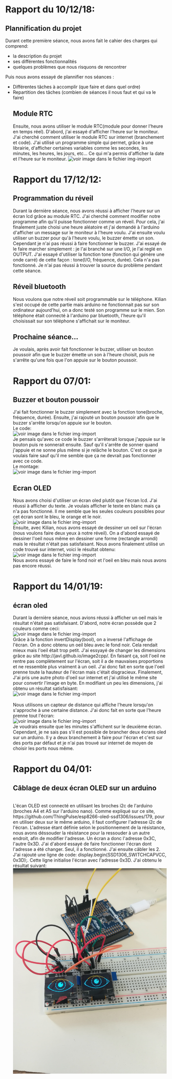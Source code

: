  <h1>Rapport du  10/12/18:</h1>

<p>
<h2>Plannification du projet</h2>  
Durant cette première séance, nous avons fait le cahier des charges qui comprend: 

<ul>
  <li> la description du projet 
  <li> ses différentes fonctionnalités 
  <li> quelques problèmes que nous risquons de rencontrer
  </ul>
Puis nous avons essayé de plannifier nos séances : 

<ul>
 <li>Différentes tâches à accomplir (que faire et dans quel ordre)
 <li>Repartition des tâches (combien de séances il nous faut et qui va le faire)

<h2>Module RTC</h2>
Ensuite, nous avons utiliser le module RTC(module pour donner l'heure en temps réel). D'abord, j'ai essayé d'afficher l'heure sur le moniteur. J'ai cherché comment utiliser le module RTC sur internet (branchement et code). J'ai utilisé un programme simple qui permet, grâce à une librairie, d'afficher certaines variables comme les secondes, les minutes, les heures, les jours, etc... Ce qui m'a permis d'afficher la date et l'heure sur le moniteur. 

<img src="Images-import/code num 0.png" alt="voir image dans le fichier img-import"/>


</p>


<h1> Rapport du 17/12/12:</h1>

<p>
<h2>Programmation du réveil</h2>
Durant la dernière séance, nous avons réussi à afficher l'heure sur un écran lcd grâce au module RTC. J'ai cherché comment modifier notre programme afin qu'il puisse fonctionner comme un réveil. Pour cela, j'ai finalement juste choisi une heure aléatoire et j'ai demandé à l'arduino d'afficher un message sur le moniteur à l'heure voulu.
J'ai ensuite voulu utiliser un buzzer pour qu'à l'heure voulu, le buzzer émette un son. Cependant je n'ai pas réussi à faire fonctionner le buzzer. J'ai essayé de le faire marcher simplement : je l'ai branché sur une I/O, je l'ai reglé en OUTPUT. J'ai essayé d'utiliser la fonction tone (fonction qui génère une onde carré) de cette façon : tone(I/O, fréquence, durée). Cela n'a pas fonctionné. Je n'ai pas réussi à trouver la source du problème pendant cette séance.

<h2>Réveil bluetooth</h2>
Nous voulons que notre réveil soit programmable sur le téléphone. Kilian s'est occupé de cette partie mais arduino ne fonctionnait pas sur son ordinateur aujourd'hui, on a donc testé son programme sur le mien. Son téléphone était connecté à l'arduino par bluetooth, l'heure qu'il choisissait sur son téléphone s'affichait sur le moniteur.

<h2>Prochaine séance...</h2>
Je voulais, après avoir fait fonctionner le buzzer, utiliser un bouton poussoir afin que le buzzer émette un son à l'heure choisit, puis ne s'arrête qu'une fois que l'on appuie sur le bouton poussoir. 
</p>


<h1> Rapport du 07/01:</h1>

<p>
<h2>Buzzer et bouton poussoir</h2>
J'ai fait fonctionner le buzzer simplement avec la fonction tone(broche, fréquence, durée). Ensuite, j'ai rajouté un bouton poussoir afin que le buzzer s'arrête lorsqu'on appuie sur le bouton. </br>
Le code: 
</br>
<img src="Images-import/code buzzer.png" alt="voir image  dans le fichier img-import"/>
</br>
Je pensais qu'avec ce code le buzzer s'arrêterait lorsque j'appuie sur le bouton puis re sonnerait ensuite. Sauf qu'il s'arrête de sonner quand j'appuie et ne sonne plus même si je relâche le bouton. C'est ce que je voulais faire sauf qu'il me semble que ça ne devrait pas fonctionner avec ce code. 
</br>
Le montage:
</br>
<img src="Images-import/montage buzzer.jpg" alt="voir image  dans le fichier img-import"/>


<h2>Ecran OLED</h2>
Nous avons choisi d'utiliser un écran oled plutôt que l'écran lcd. J'ai réussi à afficher du texte. Je voulais afficher le texte en blanc mais ça n'a pas fonctionné. Il me semble que les seules couleurs possibles pour cet écran sont le bleu, le orange et le noir.
</br>
<img src="Images-import/ecran oled texte.jpg" alt="voir image  dans le fichier img-import"/>
</br>
Ensuite, avec Kilian, nous avons essayé de dessiner un oeil sur l'écran (nous voulons faire deux yeux à notre réveil). On a d'abord essayé de dessiner l'oeil nous même en dessiner une forme (rectangle arrondi) mais le résultat n'était pas satisfaisant. Nous avons finalement utilisé un code trouvé sur internet, voici le résultat obtenu: 
</br>
<img src="Images-import/ecran oled oeil.jpg" alt="voir image  dans le fichier img-import"/>
</br>
Nous avons essayé de faire le fond noir et l'oeil en bleu mais nous avons pas encore réussi.

</p>

 <h1>Rapport du  14/01/19:</h1>

<p>
 
 <h2>écran oled</h2>
 Durant la dernière séance, nous avions réussi à afficher un oeil mais le résultat n'était pas satisfaisant. D'abord, notre écran possède que 2 couleurs comme ceci: 
 </br>
<img src="Images-import/ecran oled.png" alt="voir image  dans le fichier img-import"/>
</br>
Grâce à la fonction invertDisplay(bool), on a inversé l'affichage de l'écran. On a donc obtenu un oeil bleu avec le fond noir. Cela rendait mieux mais l'oeil était trop petit. J'ai essyayé de changer les dimensions grâce au site http://javl.github.io/image2cpp/. En faisant ça, soit l'oeil ne rentre pas complètement sur l'écran, soit il a de mauvaises proportions et ne ressemble plus vraiment à un oeil. J'ai donc fait en sorte que l'oeil prenne toute la hauteur de l'écran mais c'était disgracieux. Finalement, J'ai pris une autre photo d'oeil sur internet et j'ai utilisé le même site pour convertir l'image en byte. En modifiant un peu les dimensions, j'ai obtenu  un résultat satisfaisant:
</br>
<img src="Images-import/oeil.jpg" alt="voir image  dans le fichier img-import"/>
</br>

</br>
Nous utilisons un capteur de distance qui affiche l'heure lorsqu'on s'approche à une certaine distance. J'ai donc fait en sorte que l'heure prenne tout l'écran:
</br>
<img src="Images-import/ecran oled heure.jpg" alt="voir image  dans le fichier img-import"/>
</br>
Je voudrais ensuite que les minutes s'affichent sur le deuxième écran. Cependant,  je ne sais pas s'il est possible de brancher deux écrans oled sur un arduino. Il y a deux branchement à faire pour l'écran et c'est sur des ports par défaut et je n'ai pas trouvé sur internet de moyen de choisir les ports nous même.

<h1>Rapport du  04/01:</h1>
<p>
<h2>Câblage de deux écran OLED sur un arduino</h2>  
</br>
L'écan OLED est connecté en utilisant les broches i2c de l'arduino (broches A4 et A5 sur l'arduino nano). Comme expliqué sur ce site, https://github.com/ThingPulse/esp8266-oled-ssd1306/issues/179, pour en utiliser deux sur le même arduino, il faut configurer l'adresse i2c de l'écran. L'adresse étant définie selon le positionnement de la résistance, nous avons déssouder la résistance pour la ressouder à un autre endroit, afin de modifier l'adresse. Un écran a donc l'adresse 0x3C, l'autre 0x3D. J'ai d'abord essayé de faire fonctionner l'écran dont l'adresse a été changer. Seul, il a fonctionné. J'ai ensuite câbler les 2. J'ai rajouté une ligne de code: display.begin(SSD1306_SWITCHCAPVCC, 0x3D);. Cette ligne initialise l'écran avec l'adresse 0x3D. J'ai obtenu le résultat suivant: 
<img src="Images-import/2yeux.jpg" alt="voir image  dans le fichier img-import"/>

</p>
